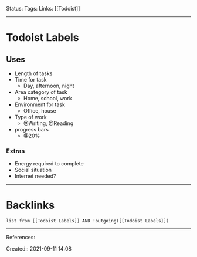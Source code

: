 Status: 
Tags: 
Links: [[Todoist]]
___
# Todoist Labels
## Uses
- Length of tasks
- Time for task
	- Day, afternoon, night
- Area category of task
	- Home, school, work
- Environment for task
	- Office, house
- Type of work
	- @Writing, @Reading
- progress bars
	- @20%

### Extras
- Energy required to complete
- Social situation
- Internet needed?
___
# Backlinks
```dataview
list from [[Todoist Labels]] AND !outgoing([[Todoist Labels]])
```
___
References:

Created:: 2021-09-11 14:08
